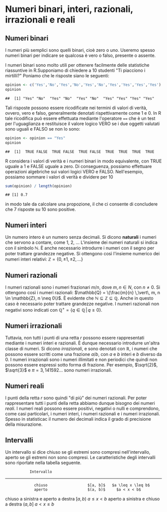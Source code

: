 # Numeri binari, interi, razionali, irrazionali e reali  


## Numeri binari 

I numeri più semplici sono quelli binari, cioè zero o uno. Useremo spesso
numeri binari per indicare se qualcosa è vero o falso, presente o
assente.

I numeri binari sono molto utili per ottenere facilmente delle statistiche riassuntive in R.Supponiamo di chiedere a 10 studenti "Ti piacciono i mirtilli?" Poniamo che le risposte siano le seguenti:


```r
opinion <- c('Yes','No','Yes','No','Yes','No','Yes','Yes','Yes','Yes')
opinion
```

```
##  [1] "Yes" "No"  "Yes" "No"  "Yes" "No"  "Yes" "Yes" "Yes" "Yes"
```

Tali risposte possono essere ricodificate nei termini di valori di
verità, ovvero, vero e falso, generalmente denotati rispettivamente come
1 e 0. In R tale ricodifica può essere effettuata mediante l'operatore
`==` che è un test per l'uguaglianza e restituisce il valore logico VERO
se i due oggetti valutati sono uguali e FALSO se non lo sono:


```r
opinion <- opinion == "Yes"
opinion
```

```
##  [1]  TRUE FALSE  TRUE FALSE  TRUE FALSE  TRUE  TRUE  TRUE  TRUE
```

R considera i valori di verità e i numeri binari in modo equivalente, con
TRUE uguale a 1 e FALSE uguale a zero. Di conseguenza, possiamo
effettuare operazioni algebriche sui valori logici VERO e FALSO.
Nell'esempio, possiamo sommare i valori di verità e dividere per 10


```r
sum(opinion) / length(opinion)
```

```
## [1] 0.7
```

in modo tale da calcolare una propozione, il che ci consente di concludere che 7 risposte su 10 sono positive.


## Numeri interi 

Un numero intero è un numero senza decimali. Si dicono __naturali__ i
numeri che servono a contare, come 1, 2, ... L'insieme dei numeri
naturali si indica con il simbolo $\mathbb{N}$. È anche necessario
introdurre i numeri con il segno per poter trattare grandezze negative.
Si ottengono così l'insieme numerico dei numeri interi relativi:
$\mathbb{Z} = \{0, \pm 1, \pm 2, \dots \}$


## Numeri razionali 

I numeri razionali sono i numeri frazionari $m/n$, dove $m, n \in N$,
con $n \neq 0$. Si ottengono così i numeri razionali:
$\mathbb{Q} = \{\frac{m}{n} \,\vert\, m, n \in \mathbb{Z}, n \neq 0\}$.
È evidente che $\mathbb{N} \subseteq \mathbb{Z} \subseteq \mathbb{Q}$.
Anche in questo caso è necessario poter trattare grandezze negative. I
numeri razionali non negativi sono indicati con
$\mathbb{Q^+} = \{q \in \mathbb{Q} \,\vert\, q \geq 0\}$.


## Numeri irrazionali 

Tuttavia, non tutti i punti di una retta $r$ possono essere
rappresentati mediante i numeri interi e razionali. È dunque necessario
introdurre un'altra classe di numeri. Si dicono _irrazionali_, e sono
denotati con $\mathbb{R}$, i numeri che possono essere scritti come una
frazione $a / b$, con $a$ e $b$ interi e $b$ diverso da 0. I numeri
irrazionali sono i numeri illimitati e non periodici che quindi non
possono essere espressi sotto forma di frazione. Per esempio,
$\sqrt{2}$, $\sqrt{3}$ e ${\displaystyle \pi =3,141592\ldots}$ sono
numeri irrazionali.


## Numeri reali 

I punti della retta $r$ sono quindi "di più" dei numeri razionali. Per
poter rappresentare tutti i punti della retta abbiamo dunque bisogno dei
numeri _reali_. I numeri reali possono essere positivi, negativi o nulli
e comprendono, come casi particolari, i numeri interi, i numeri
razionali e i numeri irrazionali. Spesso in statisticac il numero dei
decimali indica il grado di precisione della misurazione.


## Intervalli 

Un intervallo si dice chiuso se gli estremi sono compresi
nell'intervallo, aperto se gli estremi non sono compresi. Le
caratteristiche degli intervalli sono riportate nella tabella seguente.

               Intervallo                          
  ------------------------------------- ----------- -------------------
                 chiuso                  $[a, b]$   $a \leq x \leq b$
                 aperto                  $(a, b)$     $a < x < b$
   chiuso a sinistra e aperto a destra   $[a, b)$    $a \leq x < b$
   aperto a sinistra e chiuso a destra   $(a, b]$    $a < x \leq b$



